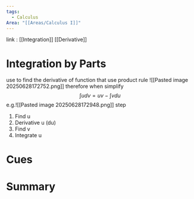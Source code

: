 ```yaml
---
tags:
  - Calculus
Area: "[[Areas/Calculus I]]"
---
```

link : [[Integration]] [[Derivative]]
# Integration by Parts
use to find the derivative of function that use  product rule
![[Pasted image 20250628172752.png]]
therefore when simplify
$$\int u dv = uv-\int v du$$
e.g.![[Pasted image 20250628172948.png]]
step 
1. Find u
2. Derivative u (du)
3. Find v 
4. Integrate u
# Cues

# Summary
```

```